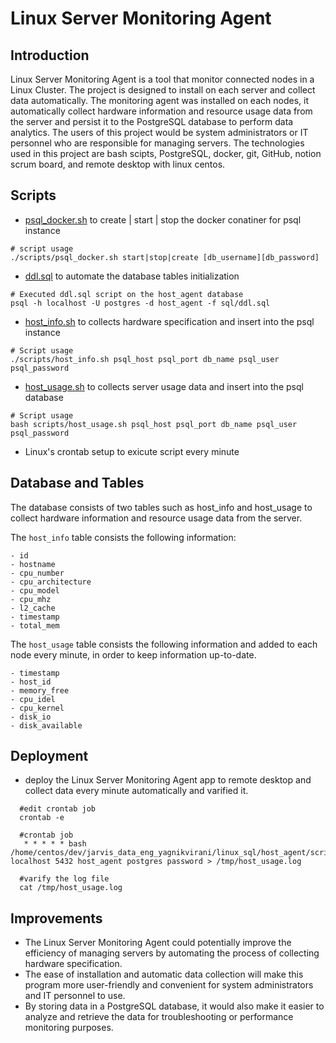 # Linux Server Monitoring Agent

## Introduction
Linux Server Monitoring Agent is a tool that monitor connected nodes in a Linux Cluster. The project is designed to install on each server and collect data automatically. The monitoring agent was installed on each nodes, it automatically collect hardware information and resource usage data from the server and persist it to the PostgreSQL database to perform data analytics. The users of this project would be system administrators or IT personnel who are responsible for managing servers. The technologies used in this project are bash scipts, PostgreSQL, docker, git, GitHub, notion scrum board, and remote desktop with linux centos.

## Scripts

- [psql_docker.sh](https://github.com/Jarvis-Consulting-Group/jarvis_data_eng-viraniyagnik/blob/develop/linux_sql/scripts/psql_docker.sh)
to create | start | stop the docker conatiner for psql instance
```
# script usage
./scripts/psql_docker.sh start|stop|create [db_username][db_password]
```

- [ddl.sql](https://github.com/Jarvis-Consulting-Group/jarvis_data_eng-viraniyagnik/blob/develop/linux_sql/sql/ddl.sql) 
to automate the database tables initialization

```
# Executed ddl.sql script on the host_agent database
psql -h localhost -U postgres -d host_agent -f sql/ddl.sql
```

- [host_info.sh](https://github.com/Jarvis-Consulting-Group/jarvis_data_eng-viraniyagnik/blob/develop/linux_sql/scripts/host_info.sh) 
to collects hardware specification and insert into the psql instance
```
# Script usage
./scripts/host_info.sh psql_host psql_port db_name psql_user psql_password
```

- [host_usage.sh](https://github.com/Jarvis-Consulting-Group/jarvis_data_eng-viraniyagnik/blob/develop/linux_sql/scripts/host_usage.sh)
to collects server usage data and insert into the psql database
```
# Script usage
bash scripts/host_usage.sh psql_host psql_port db_name psql_user psql_password
```

- Linux's crontab setup to exicute script every minute 

## Database and Tables
The database consists of two tables such as host_info and host_usage to collect hardware information and resource usage data from the server.

The `host_info` table consists the following information:
```
- id              
- hostname       
- cpu_number       
- cpu_architecture 
- cpu_model       
- cpu_mhz      
- l2_cache        
- timestamp     
- total_mem 
```

The `host_usage` table consists the following information and added to each node every minute, in order to keep information up-to-date.
```
- timestamp              
- host_id       
- memory_free       
- cpu_idel 
- cpu_kernel       
- disk_io      
- disk_available        
```  

## Deployment
- deploy the Linux Server Monitoring Agent app to remote desktop and collect data every minute automatically and varified it.
```
  #edit crontab job
  crontab -e
  
  #crontab job
   * * * * * bash /home/centos/dev/jarvis_data_eng_yagnikvirani/linux_sql/host_agent/scripts/host_usage.sh localhost 5432 host_agent postgres password > /tmp/host_usage.log
   
  #varify the log file
  cat /tmp/host_usage.log
```

## Improvements
- The Linux Server Monitoring Agent could potentially improve the efficiency of managing servers by automating the process of collecting hardware specification. 
- The ease of installation and automatic data collection will make this program more user-friendly and convenient for system administrators and IT personnel to use.
- By storing data in a PostgreSQL database, it would also make it easier to analyze and retrieve the data for troubleshooting or performance monitoring purposes.

